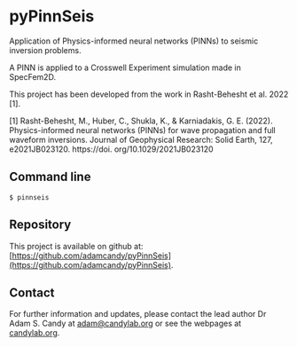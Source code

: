 pyPinnSeis
==========

Application of Physics-informed neural networks (PINNs) to seismic inversion problems.

A PINN is applied to a Crosswell Experiment simulation made in SpecFem2D.

This project has been developed from the work in Rasht-Behesht et al. 2022 [1].

[1] Rasht-Behesht, M., Huber, C., Shukla, K., & Karniadakis, G. E. (2022). Physics-informed neural networks (PINNs) for wave propagation and full waveform inversions. Journal of Geophysical Research: Solid Earth, 127, e2021JB023120. https://doi. org/10.1029/2021JB023120

Command line
------------

```script
$ pinnseis

```

Repository
----------

This project is available on github at: [https://github.com/adamcandy/pyPinnSeis](https://github.com/adamcandy/pyPinnSeis).

Contact
-------

For further information and updates, please contact the lead author Dr Adam S. Candy at
[adam@candylab.org](mailto:adam@candylab.org)
or see the webpages at
[candylab.org](https://candylab.org).

